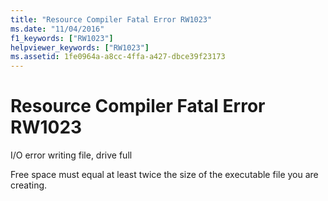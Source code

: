 ```yaml
---
title: "Resource Compiler Fatal Error RW1023"
ms.date: "11/04/2016"
f1_keywords: ["RW1023"]
helpviewer_keywords: ["RW1023"]
ms.assetid: 1fe0964a-a8cc-4ffa-a427-dbce39f23173
---
```

# Resource Compiler Fatal Error RW1023

I/O error writing file, drive full

Free space must equal at least twice the size of the executable file you are creating.